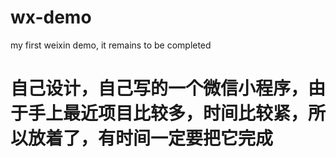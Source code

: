 # wx-demo
my first weixin demo, it remains to be completed

# 自己设计，自己写的一个微信小程序，由于手上最近项目比较多，时间比较紧，所以放着了，有时间一定要把它完成
